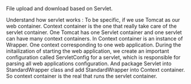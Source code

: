 File upload and download based on Servlet.

Understand how servlet works :
To be specific, if we use Tomcat as our web container. Context container is the one that really take care of the servlet container. One Tomcat has one Servlet container and one servlet can have many context containers. In Context container is an instance of Wrapper. One context corresponding to one web application.
During the initailization of starting the web application, we create an important configuration called ServletConfig for a servlet, which is responsible for parsing all web applications configuration.
And package Servlet into StandardWrapper class and add StandardWrapper into Context container. So context container is the real that runs the servlet container.